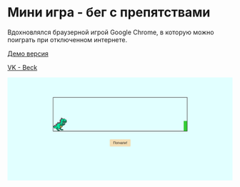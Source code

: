 # Мини игра - бег с препятствами

Вдохновлялся браузерной игрой Google Chrome, в которую можно поиграть при отключенном интернете.

[Демо версия](https://beckyuldashev.github.io/dinosaur-game/)

[VK - Beck](https://vk.com/beckyuldashev)

![preview](./dino-game.jpg "Превью проекта")